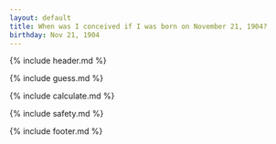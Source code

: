 ```yaml
---
layout: default
title: When was I conceived if I was born on November 21, 1904?
birthday: Nov 21, 1904
---
```


{% include header.md %}

{% include guess.md %}

{% include calculate.md %}

{% include safety.md %}

{% include footer.md %}



